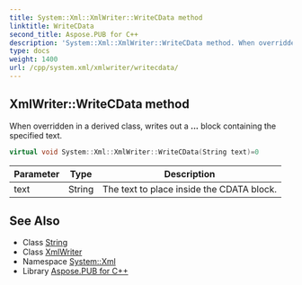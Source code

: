 ```yaml
---
title: System::Xml::XmlWriter::WriteCData method
linktitle: WriteCData
second_title: Aspose.PUB for C++
description: 'System::Xml::XmlWriter::WriteCData method. When overridden in a derived class, writes out a ... block containing the specified text in C++.'
type: docs
weight: 1400
url: /cpp/system.xml/xmlwriter/writecdata/
---
```

## XmlWriter::WriteCData method


When overridden in a derived class, writes out a **...** block containing the specified text.

```cpp
virtual void System::Xml::XmlWriter::WriteCData(String text)=0
```


| Parameter | Type | Description |
| --- | --- | --- |
| text | String | The text to place inside the CDATA block. |

## See Also

* Class [String](../../../system/string/)
* Class [XmlWriter](../)
* Namespace [System::Xml](../../)
* Library [Aspose.PUB for C++](../../../)
